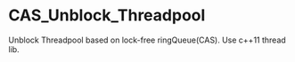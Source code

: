 # CAS_Unblock_Threadpool
Unblock Threadpool based on lock-free ringQueue(CAS). Use c++11 thread lib.
